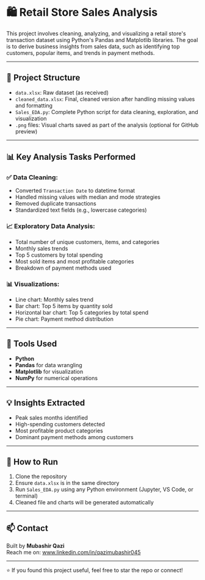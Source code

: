 # 🛍️ Retail Store Sales Analysis

This project involves cleaning, analyzing, and visualizing a retail store's transaction dataset using Python's Pandas and Matplotlib libraries. The goal is to derive business insights from sales data, such as identifying top customers, popular items, and trends in payment methods.

---

## 📂 Project Structure

- `data.xlsx`: Raw dataset (as received)
- `cleaned_data.xlsx`: Final, cleaned version after handling missing values and formatting
- `Sales_EDA.py`: Complete Python script for data cleaning, exploration, and visualization
- `.png` files: Visual charts saved as part of the analysis (optional for GitHub preview)

---

## 📊 Key Analysis Tasks Performed

### ✅ Data Cleaning:
- Converted `Transaction Date` to datetime format
- Handled missing values with median and mode strategies
- Removed duplicate transactions
- Standardized text fields (e.g., lowercase categories)

### 📈 Exploratory Data Analysis:
- Total number of unique customers, items, and categories
- Monthly sales trends
- Top 5 customers by total spending
- Most sold items and most profitable categories
- Breakdown of payment methods used

### 📊 Visualizations:
- Line chart: Monthly sales trend
- Bar chart: Top 5 items by quantity sold
- Horizontal bar chart: Top 5 categories by total spend
- Pie chart: Payment method distribution

---

## 🧰 Tools Used

- **Python**
- **Pandas** for data wrangling
- **Matplotlib** for visualization
- **NumPy** for numerical operations

---

## 💡 Insights Extracted

- Peak sales months identified
- High-spending customers detected
- Most profitable product categories
- Dominant payment methods among customers

---

## 📌 How to Run

1. Clone the repository
2. Ensure `data.xlsx` is in the same directory
3. Run `Sales_EDA.py` using any Python environment (Jupyter, VS Code, or terminal)
4. Cleaned file and charts will be generated automatically

---


## 📫 Contact

Built by **Mubashir Qazi**  
Reach me on: www.linkedin.com/in/qazimubashir045

---

⭐️ If you found this project useful, feel free to star the repo or connect!
